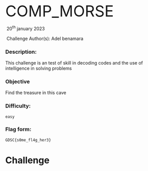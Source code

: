 <font size="10">COMP_MORSE</font>

​		20<sup>th</sup> january 2023

​		Challenge Author(s): Adel benamara



### Description:

This challenge is an test of skill in decoding codes and the use of intelligence in solving problems

### Objective

Find  the treasure in this cave

### Difficulty:

`easy`

### Flag form:

`GDSC{s0me_fl4g_her3}`

# Challenge


